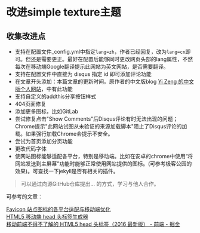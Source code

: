 # 改进simple texture主题

## 收集改进点

- 支持在配置文件_config.yml中指定`lang=zh`，作者已经回复，改为`lang=cn`即可。但还是需要更正。最好在配置后能够同时更改网页头部的lang属性，不然每次在移动端Google翻译提示此网站为英文网站，是否需要翻译。
- 支持在配置文件中直接为 disqus 指定 id 即可添加评论功能
- 在文章开头添加：本篇文章的更新时间。原作者的中文版blog [Yi Zeng 的中文版个人网站](http://cn.yizeng.me/ "Yi Zeng 的中文版个人网站")，中有此功能
- 支持自定义的addthis分享按钮样式
- 404页面修复
- 添加更多图标，比如GitLab
- 尝试修复点击"Show Comments"后Disqus评论有时无法出现的问题；Chrome提示"此网站试图从未验证的来源加载脚本"阻止了Disqus评论的加载。如果强行加载Chrome会提示不安全。
- 尝试为首页添加分页功能
- 更改代码字体
- 使网站图标能够适配各平台，特别是移动端。比如在安卓的chrome中使用“将网站发送到主屏幕”功能时能够正常使用网站提供的图标。(可参考极客公园的效果)。可查找一下jekyll是否有相关的插件。

> 可以通过向源GitHub仓库提出... 的方式，学习与他人合作。


可参考的文章：

[Favicon 站点图标的各平台适配与移动端优化](https://www.null17.com/blog/coding/HTML/20160126-favicon/ "Favicon 站点图标的各平台适配与移动端优化  十七的空指针 - 陈十七的技术博客, Blog of Sykie Chen or HKEY_C17")    
[HTML5 移动端 head 头标签生成器](http://mr-why.com/frontend/gen_h5_head "HTML5 移动端 head 头标签生成器")    
[移动前端不得不了解的 HTML5 head 头标签（2016 最新版） - 前端 - 掘金](https://juejin.im/entry/58085b3267f3560057a0053a "移动前端不得不了解的 HTML5 head 头标签（2016 最新版） - 前端 - 掘金")   

